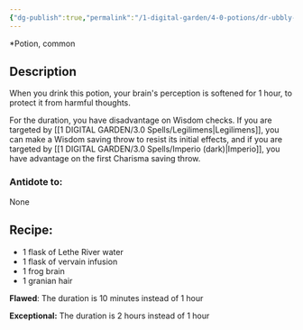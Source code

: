 ```yaml
---
{"dg-publish":true,"permalink":"/1-digital-garden/4-0-potions/dr-ubbly-s-oblivious-unction-ec/"}
---
```


*Potion, common 

## Description

When you drink this potion, your brain's perception is softened for 1 hour, to protect it from harmful thoughts.

For the duration, you have disadvantage on Wisdom checks. If you are targeted by [[1 DIGITAL GARDEN/3.0 Spells/Legilimens\|Legilimens]], you can make a Wisdom saving throw to resist its initial effects, and if you are targeted by [[1 DIGITAL GARDEN/3.0 Spells/Imperio (dark)\|Imperio]], you have advantage on the first Charisma saving throw.

### Antidote to: 
None

## Recipe:

- 1 flask of Lethe River water
- 1 flask of vervain infusion
- 1 frog brain
- 1 granian hair

**Flawed**:
The duration is 10 minutes instead of 1 hour

**Exceptional:** 
The duration is 2 hours instead of 1 hour